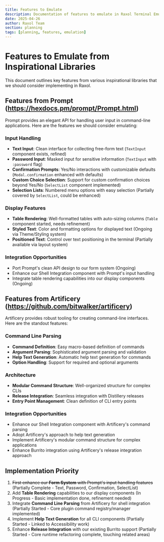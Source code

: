 ```yaml
---
title: Features to Emulate
description: Documentation of features to emulate in Raxol Terminal Emulator
date: 2025-04-26
author: Raxol Team
section: planning
tags: [planning, features, emulation]
---
```


# Features to Emulate from Inspirational Libraries

This document outlines key features from various inspirational libraries that we should consider implementing in Raxol.

## Features from Prompt (<https://hexdocs.pm/prompt/Prompt.html>)

Prompt provides an elegant API for handling user input in command-line applications. Here are the features we should consider emulating:

### Input Handling

- **Text Input**: Clean interface for collecting free-form text (`TextInput` component exists, refined)
- **Password Input**: Masked input for sensitive information (`TextInput` with `:password` flag)
- **Confirmation Prompts**: Yes/No interactions with customizable defaults (`Modal.confirmation` enhanced with defaults)
- **Custom Choice Selection**: Support for custom confirmation choices beyond Yes/No (`SelectList` component implemented)
- **Selection Lists**: Numbered menu options with easy selection (Partially covered by `SelectList`, could be enhanced)

### Display Features

- **Table Rendering**: Well-formatted tables with auto-sizing columns (`Table` component started, needs refinement)
- **Styled Text**: Color and formatting options for displayed text (Ongoing via Theme/Styling system)
- **Positioned Text**: Control over text positioning in the terminal (Partially available via layout system)

### Integration Opportunities

- Port Prompt's clean API design to our form system (Ongoing)
- Enhance our Shell Integration component with Prompt's input handling
- Integrate table rendering capabilities into our display components (Ongoing)

## Features from Artificery (<https://github.com/bitwalker/artificery>)

Artificery provides robust tooling for creating command-line interfaces. Here are the standout features:

### Command Line Parsing

- **Command Definition**: Easy macro-based definition of commands
- **Argument Parsing**: Sophisticated argument parsing and validation
- **Help Text Generation**: Automatic help text generation for commands
- **Option Handling**: Support for required and optional arguments

### Architecture

- **Modular Command Structure**: Well-organized structure for complex CLIs
- **Release Integration**: Seamless integration with Distillery releases
- **Entry Point Management**: Clean definition of CLI entry points

### Integration Opportunities

- Enhance our Shell Integration component with Artificery's command parsing
- Adopt Artificery's approach to help text generation
- Implement Artificery's modular command structure for complex applications
- Enhance Burrito integration using Artificery's release integration approach

## Implementation Priority

1. ~~First enhance our **Form System** with Prompt's input handling features~~ (Partially Complete - Text, Password, Confirmation, SelectList)
2. Add **Table Rendering** capabilities to our display components (In Progress - Basic implementation done, refinement needed)
3. Integrate **Command Line Parsing** from Artificery for shell integration (Partially Started - Core plugin command registry/manager implemented)
4. Implement **Help Text Generation** for all CLI components (Partially Started - Linked to Accessibility work)
5. Enhance **Release Integration** with our existing Burrito support (Partially Started - Core runtime refactoring complete, touching related areas)

